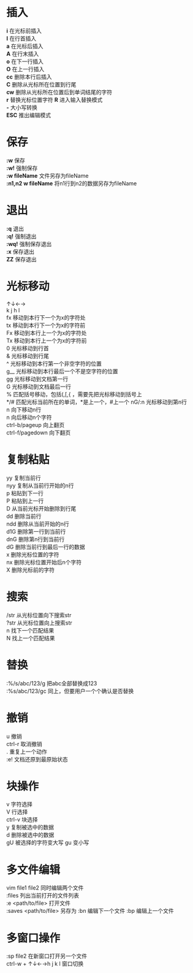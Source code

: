 # 插入
__i__ 在光标前插入  
__I__ 在行首插入  
__a__ 在光标后插入  
__A__ 在行末插入  
__o__ 在下一行插入  
__O__ 在上一行插入  
__cc__ 删除本行后插入  
__C__ 删除从光标所在位置到行尾  
__cw__ 删除从光标所在位置后到单词结尾的字符  
__r__ 替换光标位置字符
__R__ 进入输入替换模式  
__\-__ 大小写转换  
__ESC__ 推出编辑模式  

# 保存
__:w__ 保存  
__:w!__ 强制保存  
__:w fileName__ 文件另存为fileName  
__:n1,n2 w fileName__ 将n1行到n2的数据另存为fileName  

# 退出
__:q__ 退出  
__:q!__ 强制退出  
__:wq!__ 强制保存退出  
__:x__ 保存退出  
__ZZ__ 保存退出   

# 光标移动
↑↓←→  
k j h l   
fx 移动到本行下一个为x的字符处  
tx 移动到本行下一个为x的字符前  
Fx 移动到本行上一个为x的字符处  
Tx 移动到本行上一个为x的字符前  
0 光标移动到行首  
& 光标移动到行尾  
^ 光标移动到本行第一个非空字符的位置   
g__ 光标移动到本行最后一个不是空字符的位置  
gg 光标移动到文档第一行  
G 光标移动到文档最后一行  
% 匹配括号移动，包括(,[,{ ，需要先把光标移动到括号上  
*/# 匹配光标当前所在的单词，*是上一个，#上一个
nG/:n<enter> 光标移动到第n行  
n<enter> 向下移动n行  
n<space> 向后移动n个字符  
ctrl-b/pageup 向上翻页  
ctrl-f/pagedown 向下翻页  

# 复制粘贴
yy 复制当前行  
nyy 复制从当前行开始的n行  
p 粘贴到下一行  
P 粘贴到上一行  
D 从当前光标开始删除到行尾  
dd 删除当前行  
ndd 删除从当前开始的n行  
d1G 删除第一行到当前行  
dnG 删除第n行到当前行  
dG 删除当前行到最后一行的数据  
x 删除光标位置的字符  
nx 删除光标位置开始后n个字符  
X 删除光标前的字符  

# 搜索
/str 从光标位置向下搜索str  
?str 从光标位置向上搜索str  
n 找下一个匹配结果  
N 找上一个匹配结果  

# 替换
:%/s/abc/123/g 把abc全部替换成123  
:%s/abc/123/gc 同上，但要用户一个个确认是否替换 

# 撤销
u 撤销  
ctrl-r 取消撤销  
. 重复上一个动作  
:e! 文档还原到最原始状态   

# 块操作
v 字符选择  
V 行选择   
ctrl-v 块选择  
y 复制被选中的数据  
d 删除被选中的数据  
gU 被选择的字符变大写
gu 变小写

# 多文件编辑
vim file1 file2  同时编辑两个文件     
:files 列出当前打开的文件列表    
:e <path/to/file> 打开文件  
:saves <path/to/file> 另存为
:bn 编辑下一个文件
:bp 编辑上一个文件

# 多窗口操作
:sp file2 在新窗口打开另一个文件   
ctrl-w + ↑↓←→h j k l  窗口切换  

